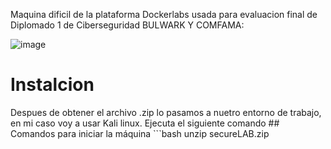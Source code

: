 Maquina dificil de la plataforma Dockerlabs usada para evaluacion final de Diplomado 1 de Ciberseguridad BULWARK Y COMFAMA:

![image](https://github.com/user-attachments/assets/1afad8f1-e881-4eae-8ce2-450bd56d82d7)

<h1>Instalcion</h1>
Despues de obtener el archivo .zip lo pasamos a nuetro entorno de trabajo, en mi caso voy a usar Kali linux.
Ejecuta el siguiente comando
## Comandos para iniciar la máquina
```bash
unzip secureLAB.zip



